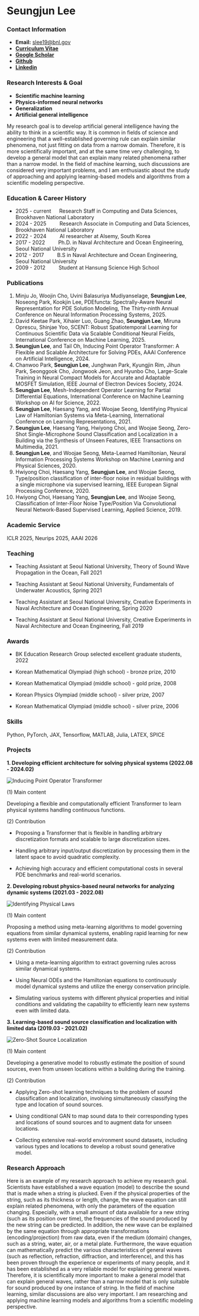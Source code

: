 # Seungjun Lee

### Contact Information
- **Email:** slee19@bnl.gov
- [**Curriculum Vitae**](/assets/CV_LSJ_20250910.pdf)
- [**Google Scholar**](https://scholar.google.com/citations?user=0O-A7g0AAAAJ&hl)
- [**Github**](https://github.com/7tl7qns7ch)
- [**Linkedin**](https://www.linkedin.com/in/seungjun-lee-656946213/)

### Research Interests & Goal
- **Scientific machine learning**
- **Physics-informed neural networks**
- **Generalization**
- **Artificial general intelligence**

My research goal is to develop artificial general intelligence having the ability to think in a scientific way. 
It is common in fields of science and engineering that a well-established governing rule can explain similar phenomena, not just fitting on data from a narrow domain. 
Therefore, it is more scientifically important, and at the same time very challenging, to develop a general model that can explain many related phenomena rather than a narrow model. 
In the field of machine learning, such discussions are considered very important problems, and I am enthusiastic about the study of approaching and applying learning-based models and algorithms from a scientific modeling perspective.

### Education & Career History
- 2025 - current &emsp; Research Staff in Computing and Data Sciences, Brookhaven National Laboratory
- 2024 - 2025 &emsp;&emsp; Research Associate in Computing and Data Sciences, Brookhaven National Laboratory
- 2022 - 2024 &emsp;&emsp; AI researcher at Alsemy, South Korea
- 2017 - 2022 &emsp;&emsp; Ph.D. in Naval Architecture and Ocean Engineering, Seoul National University
- 2012 - 2017 &emsp;&emsp; B.S in Naval Architecture and Ocean Engineering, Seoul National University
- 2009 - 2012 &emsp;&emsp; Student at Hansung Science High School

### Publications
1. Minju Jo, Woojin Cho, Uvini Balasuriya Mudiyanselage, **Seungjun Lee**, Noseong Park, Kookjin Lee, PDEfuncta: Spectrally-Aware Neural Representation for PDE Solution Modeling, The Thirty-ninth Annual Conference on Neural Information Processing Systems, 2025.
2. David Keetae Park, Xihaier Luo, Guang Zhao, **Seungjun Lee**, Miruna Oprescu, Shinjae Yoo, SCENT: Robust Spatiotemporal Learning for Continuous Scientific Data via Scalable Conditional Neural Fields, International Conference on Machine Learning, 2025.
3. **Seungjun Lee**, and Tail Oh, Inducing Point Operator Transformer: A Flexible and Scalable Architecture for Solving PDEs, AAAI Conference on Artificial Intelligence, 2024.
4. Chanwoo Park, **Seungjun Lee**, Junghwan Park, Kyungjin Rim, Jihun Park, Seonggook Cho, Jongwook Jeon, and Hyunbo Cho, Large-Scale Training in Neural Compact Models for Accurate and Adaptable MOSFET Simulation, IEEE Journal of Electron Devices Society, 2024.
5. **Seungjun Lee**, Mesh-Independent Operator Learning for Partial Differential Equations, International Conference on Machine Learning Workshop on AI for Science, 2022.
6. **Seungjun Lee**, Haesang Yang, and Woojae Seong, Identifying Physical Law of Hamiltonian Systems via Meta-Learning, International Conference on Learning Representations, 2021.
7. **Seungjun Lee**, Haesang Yang, Hwiyong Choi, and Woojae Seong, Zero-Shot Single-Microphone Sound Classification and Localization in a Building via the Synthesis of Unseen Features, IEEE Transactions on Multimedia, 2021.
8. **Seungjun Lee**, and Woojae Seong, Meta-Learned Hamiltonian, Neural Information Processing Systems Workshop on Machine Learning and Physical Sciences, 2020.
9. Hwiyong Choi, Haesang Yang, **Seungjun Lee**, and Woojae Seong, Type/position classification of inter-floor noise in residual buildings with a single microphone via supervised learning, IEEE European Signal Processing Conference, 2020.
10. Hwiyong Choi, Haesang Yang, **Seungjun Lee**, and Woojae Seong, Classification of Inter-Floor Noise Type/Position Via Convolutional Neural Network-Based Supervised Learning, Applied Science, 2019.

### Academic Service
ICLR 2025, Neurips 2025, AAAI 2026

### Teaching
- Teaching Assistant at Seoul National University, Theory of Sound Wave Propagation in the Ocean, Fall 2021

- Teaching Assistant at Seoul National University, Fundamentals of Underwater Acoustics, Spring 2021

- Teaching Assistant at Seoul National University, Creative Experiments in Naval Architecture and Ocean Engineering, Spring 2020

- Teaching Assistant at Seoul National University, Creative Experiments in Naval Architecture and Ocean Engineering, Fall 2019

### Awards
- BK Education Research Group selected excellent graduate students, 2022

- Korean Mathematical Olympiad (high school) - bronze prize, 2010

- Korean Mathematical Olympiad (middle school) - gold prize, 2008

- Korean Physics Olympiad (middle school) - silver prize, 2007

- Korean Mathematical Olympiad (middle school) - silver prize, 2006

### Skills
Python, PyTorch, JAX, Tensorflow, MATLAB, Julia, LATEX, SPICE

### Projects
**1. Developing efficient architecture for solving physical systems (2022.08 - 2024.02)**

![Inducing Point Operator Transformer](/assets/img/ipot.png)

(1) Main content

Developing a flexible and computationally efficient Transformer to learn physical systems handling continuous functions.

(2) Contribution

- Proposing a Transformer that is flexible in handling arbitrary discretization formats 
and scalable to large discretization sizes.

- Handling arbitrary input/output discretization by processing them in the latent space to avoid quadratic complexity.

- Achieving high accuracy and efficient computational costs in several PDE benchmarks and real-world scenarios.

**2. Developing robust physics-based neural networks for analyzing dynamic systems (2021.03 - 2022.08)**

![Identifying Physical Laws](/assets/img/hamaml.png)

(1) Main content

Proposing a method using meta-learning algorithms to model governing equations from similar dynamical systems, enabling rapid learning for new systems even with limited measurement data.

(2) Contribution

- Using a meta-learning algorithm to extract governing rules across similar dynamical systems.

- Using Neural ODEs and the Hamiltonian equations to continuously model dynamical systems and utilize the energy conservation principle.

- Simulating various systems with different physical properties and initial conditions and validating the capability to efficiently learn new systems even with limited data.

**3. Learning-based sound source classification and localization with limited data (2019.03 - 2021.02)**

![Zero-Shot Source Localization](/assets/img/zssl.png)

(1) Main content

Developing a generative model to robustly estimate the position of sound sources, even from unseen locations within a building during the training.

(2) Contribution

- Applying Zero-shot learning techniques to the problem of sound classification and localization, involving simultaneously classifying the type and location of sound sources.

- Using conditional GAN to map sound data to their corresponding types and locations of sound sources and to augment data for unseen locations.

- Collecting extensive real-world environment sound datasets, including various types and locations to develop a robust sound generative model.

### Research Approach
Here is an example of my research approach to achieve my research goal. Scientists have established a wave equation (model) to describe the sound that is made when a string is plucked. Even if the physical properties of the string, such as its thickness or length, change, the wave equation can still explain related phenomena, with only the parameters of the equation changing. Especially, with a small amount of data available for a new string (such as its position over time), the frequencies of the sound produced by the new string can be predicted. In addition, the new wave can be explained by the same equation through appropriate transformations (encoding/projection) from raw data, even if the medium (domain) changes, such as a string,
water, air, or a metal plate. Furthermore, the wave equation can mathematically predict the various characteristics of general waves (such as reflection, refraction, diffraction, and interference), and this has been proven through the experience or experiments of many people, and it has been established as a very reliable model for explaining general waves. Therefore, it is scientifically more important to make a general model that can explain general waves, rather than a narrow model that is only suitable for sound produced by one instance of string. In the field of machine learning, similar discussions are also very important. I am researching and applying machine learning models and algorithms from a scientific modeling perspective.
